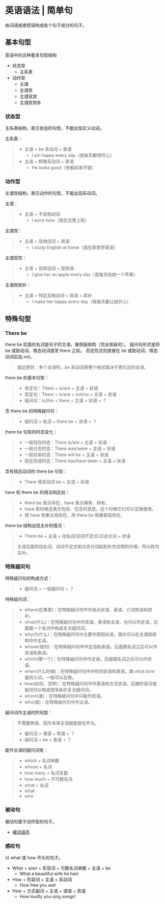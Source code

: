 # 英语语法 | 简单句

由词语或者短语构成各个句子成分的句子。

## 基本句型

英语中的五种基本句型结构

- 状态型
  - 主系表
- 动作型
  - 主谓
  - 主谓宾
  - 主谓双宾
  - 主谓宾宾补

### 状态型

主系表结构，表示状态的句型，不能出现实义动词。

主系表：

> - 主语 + be 系动词 + 表语
>   - I am happy every day（我每天都很开心）
> - 主语 + 特殊系动词 + 表语
>   - He looks good（他看起来不错）

### 动作型

主谓宾结构，表示动作的句型，不能出现系动词。

主谓：

> - 主语 + 不及物动词
>   - I work here（我在这里上班）

主谓宾：

> - 主语 + 及物动词 + 宾语
>   - I study English at home（我在家里学英语）

主谓双宾：

> - 主语 + 双宾动词 + 双宾语
>   - I give her an apple every day（我每天给她一个苹果）

主谓宾宾补：

> - 主语 + 特定及物动词 + 宾语 + 宾补
>   - I make her happy every day（我每天都让她开心）

## 特殊句型

### There be

there be 后面的名词是句子的主语，属倒装结构（完全倒装句）。
疑问句形式是将 be 或助动词、情态动词提至 there 之前。
否定形式则直接在 be 或助动词、情态动词后加 not。

> 就近原则：多个主语时，be 系动词用哪个格式取决于靠它近的主语。

there be 的基本句型：

> - 肯定句：There + is/are + 主语 + 状语
> - 否定句：There + is/are + not/no + 主语 + 状语
> - 疑问句：Is/Are + there + 主语 + 状语 + ？

含 there be 的特殊疑问句：

> - 疑问词 + 名词 + there be + 状语 + ？

there be 句型的时态变化：

> - 一般现在时态：There is/are + 主语 + 状语
> - 一般过去时态：There was/were + 主语 + 状语
> - 一般将来时态：There will be + 主语 + 状语
> - 现在完成时态：There has/have been + 主语 + 状语

含有情态动词的 there be 句型：

> - There 情态动词 be + 主语 + 状语

have 和 there be 的用法和区别：

> - there be 表示存在，have 表示拥有、持有。
> - have 有时候还表示包括、包含的意思，这个时候它们可以互换使用。
> - 用 have 侧重主观存在，用 there be 侧重客观存在。

there be 结构出现主补的情况：

> - There be + 主语 + 动名词/动词不定式/过去分词 + 状语
>
> 主语后面的动名词、动词不定式和过去分词起到补充说明的作用，所以称为主补。

### 特殊疑问句

特殊疑问句的构成方式：

> - 疑问词 + 一般疑问句 + ？

特殊疑问词：

> - where(在哪里)：在特殊疑问句中作地点状语、表语、介词宾语和宾补。
> - what(什么)：在特殊疑问句中作宾语、表语和主语，也可以作定语，后面跟一个名词作构成复合疑问词。
> - why(为什么)：在特殊疑问句中主要作原因状语，偶尔可以在主谓宾结构中作主语。
> - whose(谁的)：在特殊疑问句中作定语和表语，后面跟名词之后可以作宾语和表语。
> - which(哪一个)：在特殊疑问句中作定语，后面跟名词之后可以作宾语。
> - when(什么时候)：在特殊疑问句中作时间状语和表语，跟 what time 是同义词，一般可以互换。
> - how(如何、怎样)：在特殊疑问句中作表语和方式状语，后跟形容词或副词可以构成很多新的复合疑问词。
> - whom(谁)：在特殊疑问句中只能作宾语。
> - who(谁)：在特殊疑问句中作主语。

疑问词作主语时的句型：

> 不需要倒装，因为本来主语就是放在开头。
>
> - 疑问词 + 谓语 + 宾语 + ？
> - 疑问词 + be + 表语 + ？

能作主语的疑问词有：

> - which + 名词单数
> - whose + 名词
> - how many + 名词复数
> - how much + 不可数名词
> - what + 名词
> - what
> - who

### 被动句

被动句属于动作型的句子。

- [被动语态](06.英语语法-语态/#被动语态)

### 感叹句

以 what 或 how 开头的句子。

- What + a/an + 形容词 + 可数名词单数 + 主语 + be
  - What a beautiful wife he has!
- How + 形容词 + 主语 + 系动词
  - How free you are!
- How + 方式副词 + 主语 + 谓语 + 宾语
  - How loudly you sing songs!
